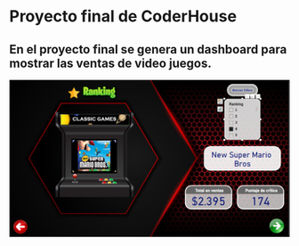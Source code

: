 # Proyecto final de CoderHouse

## En el proyecto final se genera un dashboard para mostrar las ventas de video juegos.

![alt text](image.png)